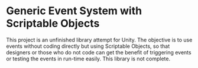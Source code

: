 # Generic Event System with Scriptable Objects

This project is an unfinished library attempt for Unity. The objective is to use events without coding directly but using Scriptable Objects, so that designers or those who do not code can get the benefit of triggering events or testing the events in run-time easily. This library is not complete.

